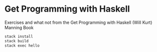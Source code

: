 # Get Programming with Haskell

Exercises and what not from the Get Programming with Haskell (Will Kurt) Manning Book

```bash
stack install
stack build
stack exec hello
```
